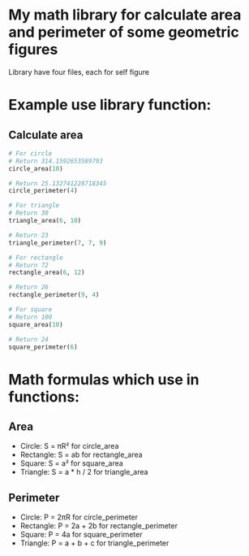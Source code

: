 # My math library for calculate area and perimeter of some geometric figures

Library have four files, each for self figure

# Example use library function:

## Calculate area
```python
# For circle
# Return 314.1592653589793
circle_area(10)

# Return 25.132741228718345
circle_perimeter(4)

# For triangle
# Return 30
triangle_area(6, 10)

# Return 23
triangle_perimeter(7, 7, 9)

# For rectangle
# Return 72
rectangle_area(6, 12)

# Return 26
rectangle_perimeter(9, 4)

# For square
# Return 100
square_area(10)

# Return 24
square_perimeter(6)
```

# Math formulas which use in functions:
## Area
- Circle: S = πR²           for circle_area
- Rectangle: S = ab         for rectangle_area
- Square: S = a²            for square_area
- Triangle: S = a * h / 2   for triangle_area

## Perimeter
- Circle: P = 2πR           for circle_perimeter
- Rectangle: P = 2a + 2b    for rectangle_perimeter
- Square: P = 4a            for square_perimeter
- Triangle: P = a + b + c   for triangle_perimeter
